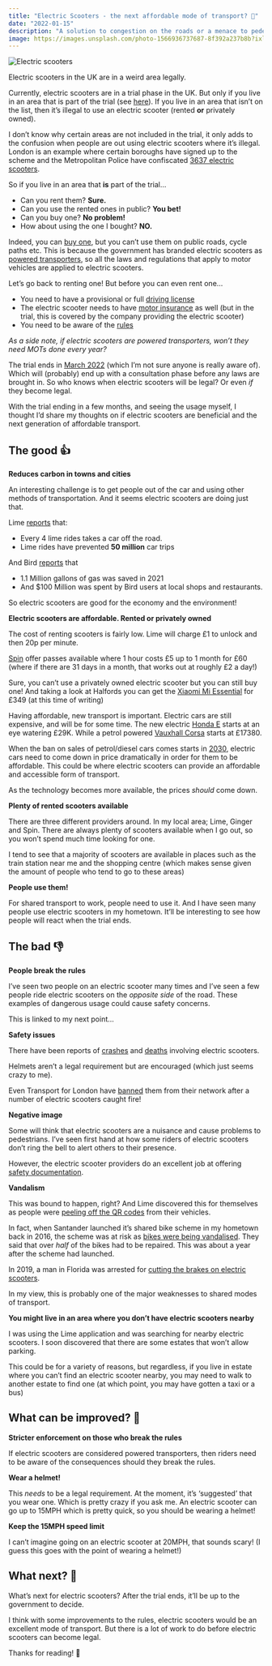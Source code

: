 ```yaml
---
title: "Electric Scooters - the next affordable mode of transport? 🛴"
date: "2022-01-15"
description: "A solution to congestion on the roads or a menace to pedestrians?"
image: https://images.unsplash.com/photo-1566936737687-8f392a237b8b?ixlib=rb-1.2.1&ixid=MnwxMjA3fDB8MHxwaG90by1wYWdlfHx8fGVufDB8fHx8&auto=format&fit=crop&w=2340&q=80
---
```


![Electric scooters](https://images.unsplash.com/photo-1566936737687-8f392a237b8b?ixlib=rb-1.2.1&ixid=MnwxMjA3fDB8MHxwaG90by1wYWdlfHx8fGVufDB8fHx8&auto=format&fit=crop&w=2340&q=80)

Electric scooters in the UK are in a weird area legally.

Currently, electric scooters are in a trial phase in the UK. But only if you live in an area that is part of the trial (see [here](https://www.gov.uk/guidance/e-scooter-trials-guidance-for-users#trial-areas)). If you live in an area that isn’t on the list, then it’s illegal to use an electric scooter (rented **or** privately owned).

I don’t know why certain areas are not included in the trial, it only adds to the confusion when people are out using electric scooters where it’s illegal. London is an example where certain boroughs have signed up to the scheme and the Metropolitan Police have confiscated [3637 electric scooters](https://news.met.police.uk/news/appeal-to-e-scooter-retailers-in-run-up-to-christmas-438581).

So if you live in an area that **is** part of the trial…

* Can you rent them? **Sure.**
* Can you use the rented ones in public? **You bet!**
* Can you buy one? **No problem!**
* How about using the one I bought? **NO.**

Indeed, you can [buy one](https://www.halfords.com/scooters/electric-scooters/xiaomi-mi-pro-2-electric-scooter---black-439670.html), but you can’t use them on public roads, cycle paths etc. This is because the government has branded electric scooters as [powered transporters](https://www.gov.uk/government/publications/powered-transporters/information-sheet-guidance-on-powered-transporters), so all the laws and regulations that apply to motor vehicles are applied to electric scooters.

Let’s go back to renting one! But before you can even rent one…

* You need to have a provisional or full [driving license](https://www.gov.uk/guidance/e-scooter-trials-guidance-for-users#driving-licences)
* The electric scooter needs to have [motor insurance](https://www.gov.uk/guidance/e-scooter-trials-guidance-for-users#insurance) as well (but in the trial, this is covered by the company providing the electric scooter)
* You need to be aware of the [rules](https://www.gov.uk/guidance/e-scooter-trials-guidance-for-users#other-safety-rules-for-trial-e-scooter-users)

_As a side note, if electric scooters are powered transporters, won’t they need MOTs done every year?_

The trial ends in [March 2022](https://www.rac.co.uk/drive/news/motoring-news/dithering-and-delay-on-e-scooter-trials-prompts-new-safety-fears/) (which I’m not sure anyone is really aware of). Which will (probably) end up with a consultation phase before any laws are brought in. So who knows when electric scooters will be legal? Or even _if_ they become legal.

With the trial ending in a few months, and seeing the usage myself, I thought I’d share my thoughts on if electric scooters are beneficial and the next generation of affordable transport.

## The good 👍 

**Reduces carbon in towns and cities**

An interesting challenge is to get people out of the car and using other methods of transportation. And it seems electric scooters are doing just that.

Lime [reports](https://www.li.me/second-street/lime-celebrates-car-free-day-and-eu-mobility-week-by-promoting-sustainable-transportation-worldwide) that:
* Every 4 lime rides takes a car off the road.
* Lime rides have prevented **50 million** car trips 

And Bird [reports](https://www.bird.co/blog/bird-riders-spent-100m-cities-saved-1m-gallons-gas-2021/) that
* 1.1 Million gallons of gas was saved in 2021
* And $100 Million was spent by Bird users at local shops and restaurants.

So electric scooters are good for the economy and the environment!

**Electric scooters are affordable. Rented or privately owned**

The cost of renting scooters is fairly low. Lime will charge £1 to unlock and then 20p per minute.

[Spin](https://www.spin.app/uk-city/milton-keynes) offer passes available where 1 hour costs £5 up to 1 month for £60 (where if there are 31 days in a month, that works out at roughly £2 a day!)

Sure, you can’t use a privately owned electric scooter but you can still buy one! And taking a look at Halfords you can get the [Xiaomi Mi Essential](https://www.halfords.com/scooters/electric-scooters/xiaomi-mi-essential-electric-scooter---black-439662.html) for £349 (at this time of writing)

Having affordable, new transport is important. Electric cars are still expensive, and will be for some time. The new electric [Honda E](https://www.honda.co.uk/cars/new/honda-e/overview.html) starts at an eye watering £29K. While a petrol powered [Vauxhall Corsa](https://store.vauxhall.co.uk/trim/configurable/corsa-5-door/) starts at £17380. 

When the ban on sales of petrol/diesel cars comes starts in [2030](https://www.gov.uk/government/consultations/consulting-on-ending-the-sale-of-new-petrol-diesel-and-hybrid-cars-and-vans), electric cars need to come down in price dramatically in order for them to be affordable. This could be where electric scooters can provide an affordable and accessible form of transport.

As the technology becomes more available, the prices _should_ come down.

**Plenty of rented scooters available**

There are three different providers around. In my local area; Lime, Ginger and Spin. There are always plenty of scooters available when I go out, so you won’t spend much time looking for one.

I tend to see that a majority of scooters are available in places such as the train station near me and the shopping centre (which makes sense given the amount of people who tend to go to these areas)

**People use them!**

For shared transport to work, people need to use it. And I have seen many people use electric scooters in my hometown. It’ll be interesting to see how  people will react when the trial ends.

## The bad 👎

**People break the rules**

I’ve seen two people on an electric scooter many times and I’ve seen a few people ride electric scooters on the _opposite side_ of the road. These examples of dangerous usage could cause safety concerns.

This is linked to my next point…

**Safety issues**

There have been reports of [crashes](https://www.bbc.co.uk/news/uk-england-london-55015277) and [deaths](https://www.bbc.co.uk/news/uk-england-london-57913102) involving electric scooters.

Helmets aren’t a legal requirement but are encouraged (which just seems crazy to me).

Even Transport for London have [banned](https://www.bbc.co.uk/news/uk-england-london-59579626) them from their network after a number of electric scooters caught fire!

**Negative image**

Some will think that electric scooters are a nuisance and cause problems to pedestrians. I’ve seen first hand at how some riders of electric scooters don’t ring the bell to alert others to their presence.

However, the electric scooter providers do an excellent job at offering [safety documentation](https://www.spin.app/safety).

**Vandalism**

This was bound to happen, right? And Lime discovered this for themselves as people were [peeling off the QR codes](https://www.bbc.co.uk/news/technology-58680605) from their vehicles.

In fact, when Santander launched it’s shared bike scheme in my hometown back in 2016, the scheme was at risk as [bikes were being vandalised](https://www.santander.co.uk/about-santander/media-centre/press-releases/milton-keynes-santander-cycle-hire-scheme-at-risk-as). They said that over _half_ of the bikes had to be repaired. This was about a year after the scheme had launched.

In 2019, a man in Florida was arrested for [cutting the brakes on electric scooters](https://www.bbc.co.uk/news/world-us-canada-49909732).

In my view, this is probably one of the major weaknesses to shared modes of transport.

**You might live in an area where you don’t have electric scooters nearby**

I was using the Lime application and was searching for nearby electric scooters. I soon discovered that there are some estates that won’t allow parking.

This could be for a variety of reasons, but regardless, if you live in estate where you can’t find an electric scooter nearby, you may need to walk to another estate to find one (at which point, you may have gotten a taxi or a bus)

## What can be improved? 🤔 

**Stricter enforcement on those who break the rules**

If electric scooters are considered powered transporters, then riders need to be aware of the consequences should they break the rules.

**Wear a helmet!**

This _needs_ to be a legal requirement. At the moment, it’s ‘suggested’ that you wear one. Which is pretty crazy if you ask me. An electric scooter can go up to 15MPH which is pretty quick, so you should be wearing a helmet!

**Keep the 15MPH speed limit**

I can’t imagine going on an electric scooter at 20MPH, that sounds scary! (I guess this goes with the point of wearing a helmet!)

## What next? 🛴

What’s next for electric scooters? After the trial ends, it’ll be up to the government to decide.

I think with some improvements to the rules, electric scooters would be an excellent mode of transport. But there is a lot of work to do before electric scooters can become legal.

Thanks for reading! 👏